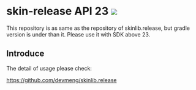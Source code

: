# skin-release API 23 [![](https://jitpack.io/v/devmeng/skin-release.svg)](https://jitpack.io/#devmeng/skin-release)
This repository is as same as the repository of skinlib.release, but gradle version is under than it.
Please use it with SDK above 23.

## Introduce
The detail of usage please check:

https://github.com/devmeng/skinlib.release
